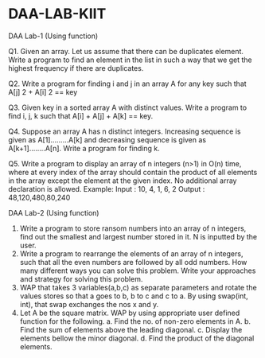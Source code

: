 # DAA-LAB-KIIT
DAA Lab-1 (Using function)

Q1. Given an array. Let us assume that there can be duplicates element. Write a program to find an
element in the list in such a way that we get the highest frequency if there are duplicates.

Q2. Write a program for finding i and j in an array A for any key such that A[j] 2 + A[i] 2 == key

Q3. Given key in a sorted array A with distinct values. Write a program to find i, j, k such that A[i] + A[j] +
A[k] == key.

Q4. Suppose an array A has n distinct integers. Increasing sequence is given as A[1].........A[k] and
decreasing sequence is given as A[k+1]........A[n]. Write a program for finding k.

Q5. Write a program to display an array of n integers (n&gt;1) in O(n) time, where at every index of the
array should contain the product of all elements in the array except the element at the given index. No
additional array declaration is allowed.
Example: Input : 10, 4, 1, 6, 2 Output : 48,120,480,80,240

DAA Lab-2 (Using function)
1. Write a program to store ransom numbers into an array of n integers, find out the smallest and
largest number stored in it. N is inputted by the user.
2. Write a program to rearrange the elements of an array of n integers, such that all the even
numbers are followed by all odd numbers. How many different ways you can solve this problem.
Write your approaches and strategy for solving this problem.
3. WAP that takes 3 variables(a,b,c) as separate parameters and rotate the values stores so that a
goes to b, b to c and c to a. By using swap(int, int), that swap exchanges the nos x and y.
4. Let A be the square matrix. WAP by using appropriate user defined function for the following.
a. Find the no. of non-zero elements in A.
b. Find the sum of elements above the leading diagonal.
c. Display the elements bellow the minor diagonal.
d. Find the product of the diagonal elements.
